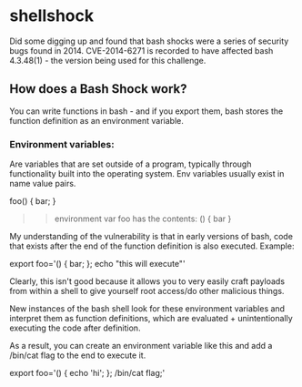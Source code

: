 # shellshock

Did some digging up and found that bash shocks were a series of security bugs found in 2014.
CVE-2014-6271 is recorded to have affected bash 4.3.48(1) - the version being used for this
challenge.

## How does a Bash Shock work?
You can write functions in bash - and if you export them, bash stores the function definition
as an environment variable.

### Environment variables:
Are variables that are set outside of a program, typically through functionality built into the
operating system. Env variables usually exist in name value pairs.


foo() { bar; }
>> environment var foo has the contents:
() { bar
}

My understanding of the vulnerability is that in early versions of bash, code that exists after
the end of the function definition is also executed. Example:

export foo='() { bar; }; echo "this will execute"'

Clearly, this isn't good because it allows you to very easily craft payloads from within a shell
to give yourself root access/do other malicious things.

New instances of the bash shell look for these environment variables and interpret them as
function definitions, which are evaluated + unintentionally executing the code after definition.

As a result, you can create an environment variable like this and add a /bin/cat flag to the end
to execute it.

export foo='() { echo 'hi'; }; /bin/cat flag;'

